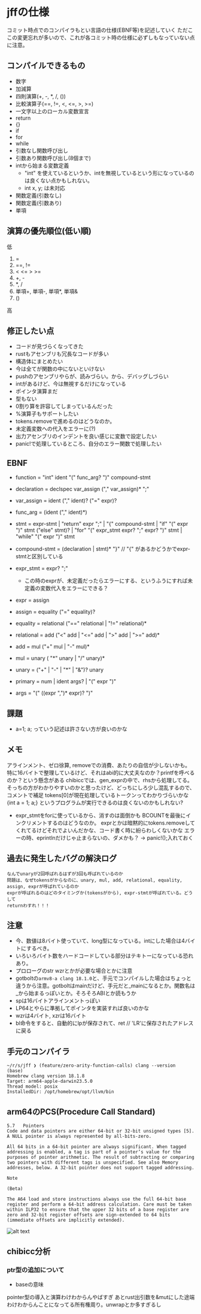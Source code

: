 # jffの仕様
コミット時点でのコンパイラもとい言語の仕様(EBNF等)を記述していく
ただここの変更忘れが多いので、これが各コミット時の仕様に必ずしもなっていない点に注意。

## コンパイルできるもの
- 数字
- 加減算
- 四則演算(+, -, *, /, ())
- 比較演算子(==, !=, <, <=, >, >=)
- 一文字以上のローカル変数宣言
- return
- {}
- if
- for
- while
- 引数なし関数呼び出し
- 引数あり関数呼び出し(8個まで)
- intから始まる変数定義
  - "int" を使えているというか、intを無視しているという形になっているのは良くない点かもしれない。
  - int x, y; は未対応
- 関数定義(引数なし)
- 関数定義(引数あり)
- 単項

## 演算の優先順位(低い順)
低
1. =
2. ==, !=
3. < <= > >=
4. +, -
5. *, /
6. 単項+, 単項-, 単項*, 単項&
7. ()

高

## 修正したい点
- コードが見づらくなってきた
- rustもアセンブリも冗長なコードが多い
- 構造体にまとめたい
- 今は全てが関数の中にないといけない
- pushのアセンブリやらが、読みづらい。から、デバッグしづらい
- intがあるけど、今は無視するだけになっている
- ポインタ演算まだ
- 型もない
- 0割り算を許容してしまっているんだった
- %演算子もサポートしたい
- tokens.removeで進めるのはどうなのか。
- 未定義変数への代入をエラーに(?)
- 出力アセンブリのインデントを良い感じに変数で設定したい
- panic!で処理しているところ、自分のエラー関数で処理したい


## EBNF
- function = "int" ident "(" func_arg? ")" compound-stmt
- declaration = declspec var_assign ("," var_assign)* ";"
- var_assign = ident ("," ident)? ("=" expr)?
- func_arg = (ident ("," ident)*)

- stmt = expr-stmt | "return" expr ";" | "{" compound-stmt | "if" "(" expr ")" stmt ("else" stmt)? | "for" "(" expr_stmt expr? ";" expr? ")" stmt | "while" "(" expr ")" stmt
- compound-stmt = (declaration | stmt)* "}" // "{" があるかどうかでexpr-stmtと区別している
- expr_stmt = expr? ";" 
  - この時のexprが、未定義だったらエラーにする、というふうにすれば未定義の変数代入をエラーにできる？
- expr = assign
- assign = equality ("=" equality)?
- equality = relational ("==" relational | "!=" relational)*
- relational = add ("<" add | "<=" add | ">" add | ">=" add)*
- add = mul ("+" mul | "-" mul)*
- mul = unary ( "\*" unary | "/" unary)*
- unary = ("+" | "-" | "*" | "&")? unary  
- primary = num | ident args? | "(" expr ")"
- args = "(" ((expr ",")* expr)? ")"

## 課題
- a=1; a; っていう記述は許さない方が良いのかな

## メモ
アラインメント、ゼロ徐算, removeでの消費、あたりの自信が少しないかも。
特に16バイトで整理しているけど、それはabi的に大丈夫なのか？printfを呼べるのか？という懸念がある
chibiccでは、gen_exprの中で、rhsから処理してる。そっちの方がわかりやすいのかと思ったけど、どっちにしろ少し混乱するので、コメントで補足
tokens[0]が現在処理しているトークンってわかりづらいかな
{int a = 1; a;} というプログラムが実行できるのは良くないのかもしれない?
  - expr_stmtをforに使っているから、消すのは面倒かも
BCOUNTを最後にインクリメントするのはどうなのか。
exprとかは暗黙的にtokens.removeしてくれてるけどそれでよいんだかな、コード書く時に紛らわしくないかな
エラーの時、eprintlnだけじゃ止まらないの、ダメかも？ -> panic!();入れておく

## 過去に発生したバグの解決ログ
```
なんでunaryが2回呼ばれるはずが3回も呼ばれているのか
問題は、なぜtokensがからなのに、unary, mul, add, relational, equality, assign, exprが呼ばれているのか
exprが呼ばれるのはどのタイミングか(tokensがから), expr-stmtが呼ばれている。どうして
returnわすれ！！！
```

## 注意
- 今、数値は8バイト使っていて、long型になっている。intにした場合は4バイトにするべき。
- いろいろバイト数をハードコードしている部分はテキトーになっている恐れあり。
- プロローグのstr wzrとかが必要な場合とかに注意
- gotboltの`armv8-a clang 18.1.0`と、手元でコンパイルした場合はちょっと違うから注意。gotboltはmainだけど、手元だと_mainになるとか。関数名は_から始まるっぽいとか。そろそろABIとか読もうか
- spは16バイトアラインメントっぽい
- LP64とやらに準拠してポインタを実装すれば良いのかな
- wzrは4バイト, xzrは16バイト
- bl命令をすると、自動的にlpが保存されて、ret   // 'LR'に保存されたアドレスに戻る

## 手元のコンパイラ
```
~/r/s/jff ❯ (feature/zero-arity-function-calls) clang --version                                                                (base) 
Homebrew clang version 18.1.8
Target: arm64-apple-darwin23.5.0
Thread model: posix
InstalledDir: /opt/homebrew/opt/llvm/bin
```

## arm64のPCS(Procedure Call Standard)
```
5.7   Pointers
Code and data pointers are either 64-bit or 32-bit unsigned types [5]. A NULL pointer is always represented by all-bits-zero.

All 64 bits in a 64-bit pointer are always significant. When tagged addressing is enabled, a tag is part of a pointer’s value for the purposes of pointer arithmetic. The result of subtracting or comparing two pointers with different tags is unspecified. See also Memory addresses, below. A 32-bit pointer does not support tagged addressing.

Note

(Beta)

The A64 load and store instructions always use the full 64-bit base register and perform a 64-bit address calculation. Care must be taken within ILP32 to ensure that the upper 32 bits of a base register are zero and 32-bit register offsets are sign-extended to 64 bits (immediate offsets are implicitly extended).

```

![alt text](general_register.png)


## chibicc分析
### ptr型の追加について
- baseの意味


pointer型の導入と演算わけわからんやばすぎ
あとrust出引数を&mutにした途端わけわからんことになってる所有権周り。unwrapとか多すぎるし